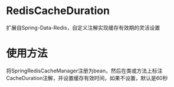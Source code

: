 # RedisCacheDuration
扩展自Spring-Data-Redis，自定义注解实现缓存有效期的灵活设置

# 使用方法
将SpringRedisCacheManager注册为bean，然后在类或方法上标注CacheDuration注解，并设置缓存有效时间，如果不设置，默认是60秒
